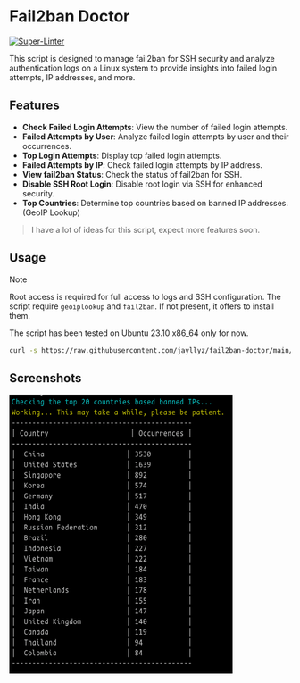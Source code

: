 # Fail2ban Doctor

[![Super-Linter](https://github.com/Jayllyz/fail2ban-doctor/actions/workflows/ci.yml/badge.svg)](https://github.com/marketplace/actions/super-linter)

This script is designed to manage fail2ban for SSH security and analyze authentication logs on a Linux system to provide insights into failed login attempts, IP addresses, and more.

## Features

- **Check Failed Login Attempts**: View the number of failed login attempts.
- **Failed Attempts by User**: Analyze failed login attempts by user and their occurrences.
- **Top Login Attempts**: Display top failed login attempts.
- **Failed Attempts by IP**: Check failed login attempts by IP address.
- **View fail2ban Status**: Check the status of fail2ban for SSH.
- **Disable SSH Root Login**: Disable root login via SSH for enhanced security.
- **Top Countries**: Determine top countries based on banned IP addresses. (GeoIP Lookup)

> I have a lot of ideas for this script, expect more features soon.

## Usage

> [!NOTE]
> Root access is required for full access to logs and SSH configuration.
> The script require `geoiplookup` and `fail2ban`. If not present, it offers to install them.

The script has been tested on Ubuntu 23.10 x86_64 only for now.

```bash
curl -s https://raw.githubusercontent.com/jayllyz/fail2ban-doctor/main/doctor.sh | sudo bash
```

## Screenshots

<img src="https://raw.githubusercontent.com/jayllyz/fail2ban-doctor/main/assets/countries.png" alt="countries" height="500" width="400" />
